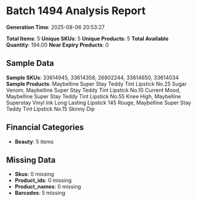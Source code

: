 # Batch 1494 Analysis Report

**Generation Time**: 2025-08-06 20:53:27

**Total Items**: 5
**Unique SKUs**: 5
**Unique Products**: 5
**Total Available Quantity**: 194.00
**Near Expiry Products**: 0

## Sample Data
**Sample SKUs**: 33614945, 33614358, 26802244, 33614650, 33614034
**Sample Products**: Maybelline Super Stay Teddy Tint Lipstick No.25 Sugar Venom, Maybelline Super Stay Teddy Tint Lipstick No.10 Current Mood, Maybelline Super Stay Teddy Tint Lipstick No.55 Knee High, Maybelline Superstay Vinyl Ink Long Lasting Lipstick 145 Rouge, Maybelline Super Stay Teddy Tint Lipstick No.15 Skinny Dip

## Financial Categories
- **Beauty**: 5 items

## Missing Data
- **Skus**: 0 missing
- **Product_ids**: 0 missing
- **Product_names**: 0 missing
- **Barcodes**: 5 missing
